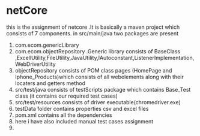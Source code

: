 # netCore
this is the assignment of netcore .It is basically a maven project which consists of 7 components.
in src/main/java two packages are present 
1. com.ecom.genericLibrary 
2. com.ecom.objectRepository .Generic library consists of BaseClass ,ExcellUtility,FileUtility,JavaUtility,IAutoconstant,ListenerImplementation,WebDriverUtility
3. objectRepository consists of POM class pages (HomePage and Iphone_Products)which consists of all webelements along with their locaters and getters method
4. src/test/java consists of testScripts package which contains Base_Test class (it contains our required test cases)
5. src/test/resources consists of driver executable(chromedriver.exe)
6. testData folder contains properties csv and excel files
7. pom.xml contains all the dependencies
8. here i have also included manual test cases assignment
9.  

